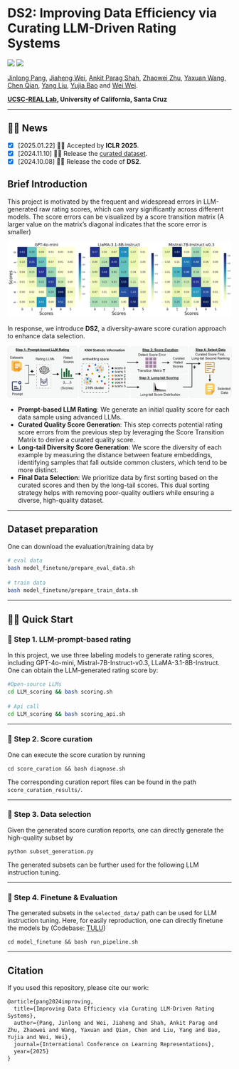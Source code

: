 # DS2: Improving Data Efficiency via Curating LLM-Driven Rating Systems


<a href='https://github.com/UCSC-REAL/DS2'><img src='https://img.shields.io/badge/Project-Page-Green'></a>
<a href='https://arxiv.org/abs/2410.10877'><img src='https://img.shields.io/badge/Paper-PDF-orange'></a> 

[Jinlong Pang](https://jlpang863.github.io/), [Jiaheng Wei](https://sites.google.com/ucsc.edu/jiahengwei), [Ankit Parag Shah](https://ankitshah009.github.io/), [Zhaowei Zhu](https://users.soe.ucsc.edu/~zhaoweizhu/),  [Yaxuan Wang](https://supergirl-os.github.io/), [Chen Qian](https://users.soe.ucsc.edu/~qian/), [Yang Liu](http://www.yliuu.com/), [Yujia Bao](https://www.yujia.io/) and [Wei Wei](http://www.weiwei.one/).

**[UCSC-REAL Lab](https://github.com/UCSC-REAL), University of California, Santa Cruz**


------ 

## 🎉🎉 News 
- [x] [2025.01.22] 👏👏 Accepted by **ICLR 2025**.
- [x] [2024.11.10] 📢📢 Release the [curated dataset](https://huggingface.co/datasets/jlpang888/cured_dataset_gpt_4o_mini).
- [x] [2024.10.08] 🚀🚀 Release the code of **DS2**.

## Brief Introduction
This project is motivated by the frequent and widespread errors in LLM-generated raw rating scores, which can vary significantly across different models.
The score errors can be visualized by a score transition matrix (A larger value on the matrix’s diagonal indicates that the score error is smaller)

![Score Transition Matrix](figs/score_transition_matrix.png)


In response, we introduce **DS2**, a diversity-aware score curation approach to enhance data selection.

![The Overview of Data Selection Pipeline](figs/pipeline_overview.png)

- **Prompt-based LLM Rating**: We generate an initial quality score for each data sample using advanced LLMs.
- **Curated Quality Score Generation**: This step corrects potential rating score errors from the previous step by leveraging the Score Transition Matrix to derive a curated quality score.
- **Long-tail Diversity Score Generation**: We score the diversity of each example by measuring the distance between feature embeddings, identifying samples that fall outside common clusters, which tend to be more distinct.
- **Final Data Selection**:  We prioritize data by first sorting based on the curated scores and then by the long-tail scores. This dual sorting strategy helps with removing poor-quality outliers while ensuring a diverse, high-quality dataset.

------ 


## Dataset preparation

One can download the evaluation/training data by

```bash
# eval data
bash model_finetune/prepare_eval_data.sh

# train data
bash model_finetune/prepare_train_data.sh
```



----- 
## 🚀🚀 Quick Start

### 🧩 Step 1. LLM-prompt-based rating

In this project, we use three labeling models to generate rating scores, including GPT-4o-mini, Mistral-7B-Instruct-v0.3, LLaMA-3.1-8B-Instruct.  One can obtain the LLM-generated rating score by: 
```bash
#Open-source LLMs
cd LLM_scoring && bash scoring.sh

# Api call
cd LLM_scoring && bash scoring_api.sh
```


---

### 🧩 Step 2. Score curation
One can execute the score curation by running
```
cd score_curation && bash diagnose.sh
```
The corresponding curation report files can be found in the path `score_curation_results/`.


---

### 🧩 Step 3. Data selection
Given the generated score curation reports, one can directly generate the high-quality subset by 
```
python subset_generation.py
``` 
The generated subsets can be further used for the following LLM instruction tuning.


---
### 🧩 Step 4. Finetune & Evaluation
The generated subsets in the `selected_data/` path can be used for LLM instruction tuning.  Here, for easily reproduction, one can directly finetune the models by (Codebase: [TULU](https://github.com/allenai/open-instruct))
```
cd model_finetune && bash run_pipeline.sh
```


------

## Citation
If you used this repository, please cite our work:
```
@article{pang2024improving,
  title={Improving Data Efficiency via Curating LLM-Driven Rating Systems},
  author={Pang, Jinlong and Wei, Jiaheng and Shah, Ankit Parag and Zhu, Zhaowei and Wang, Yaxuan and Qian, Chen and Liu, Yang and Bao, Yujia and Wei, Wei},
  journal={International Conference on Learning Representations},
  year={2025}
}
```